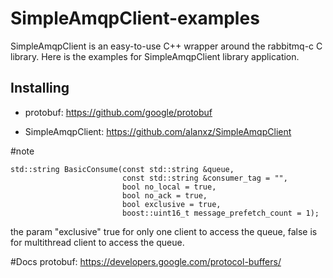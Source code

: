 # SimpleAmqpClient-examples
SimpleAmqpClient is an easy-to-use C++ wrapper around the rabbitmq-c C library. Here is the examples for SimpleAmqpClient library application.

Installing
----------------

- protobuf: https://github.com/google/protobuf

- SimpleAmqpClient: https://github.com/alanxz/SimpleAmqpClient

#note

    std::string BasicConsume(const std::string &queue,
                             const std::string &consumer_tag = "",
                             bool no_local = true,
                             bool no_ack = true,
                             bool exclusive = true,
                             boost::uint16_t message_prefetch_count = 1);

the param "exclusive" true for only one client to access the queue, false is for multithread client to access the queue.

#Docs
protobuf: https://developers.google.com/protocol-buffers/

